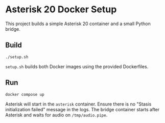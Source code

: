 # Asterisk 20 Docker Setup

This project builds a simple Asterisk 20 container and a small Python bridge.

## Build

```
./setup.sh
```

`setup.sh` builds both Docker images using the provided Dockerfiles.

## Run

```
docker compose up
```

Asterisk will start in the `asterisk` container. Ensure there is no
"Stasis initialization failed" message in the logs. The bridge container
starts after Asterisk and waits for audio on `/tmp/audio.pipe`.


